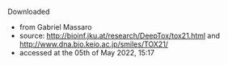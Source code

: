Downloaded 
- from Gabriel Massaro
- source: http://bioinf.jku.at/research/DeepTox/tox21.html and http://www.dna.bio.keio.ac.jp/smiles/TOX21/
- accessed at the 05th of May 2022, 15:17